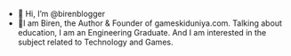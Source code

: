 - 👋 Hi, I’m @birenblogger
- 👀I am Biren, the Author & Founder of gameskiduniya.com.
Talking about education, I am an Engineering Graduate.
And I am interested in the subject related to Technology and Games.

<!---
birenblogger/birenblogger is a ✨ special ✨ repository because its `README.md` (this file) appears on your GitHub profile.
You can click the Preview link to take a look at your changes.
--->
